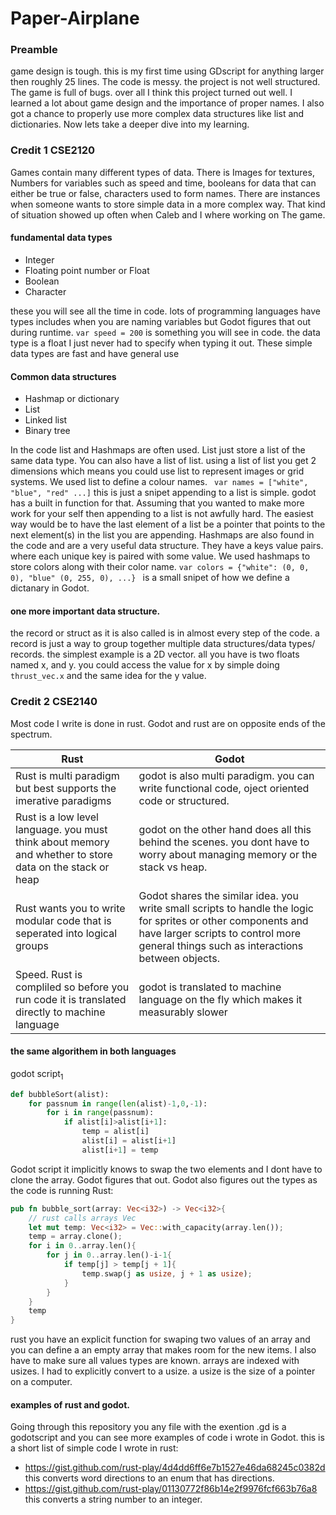 # Paper-Airplane
### Preamble
game design is tough. this is my first time using GDscript for anything larger then roughly 25 lines. The code is messy. the project is not well structured. The game is full of bugs. over all I think this project turned out well. I learned a lot about game design and the importance of proper names. I also got a chance to properly use more complex data structures like list and dictionaries. Now lets take a deeper dive into my learning.

### Credit 1 CSE2120
Games contain many different types of data. There is Images for textures, Numbers for variables such as speed and time, booleans for data that can either be true or false, characters used to form names. There are instances when someone wants to store simple data in a more complex way. That kind of situation showed up often when Caleb and I where working on The game.

#### fundamental data types
- Integer
- Floating point number or Float
- Boolean
- Character

these you will see all the time in code. lots of programming languages have types includes when you are naming variables but Godot figures that out during runtime. ```var speed = 200``` is something you will see in code. the data type is a float I just never had to specify when typing it out. These simple data types are fast and have general use

#### Common data structures
- Hashmap or dictionary
- List
- Linked list
- Binary tree

In the code list and Hashmaps are often used. List just store a list of the same data type. You can also have a list of list. using a list of list you get 2 dimensions which means you could use list to represent images or grid systems. We used list to define a colour names. ``` var names = ["white", "blue", "red" ...]``` this is just a snipet appending to a list is simple. godot has a built in function for that. Assuming that you wanted to make more work for your self then appending to a list is not awfully hard. The easiest way would be to have the last element of a list be a pointer that points to the next element(s) in the list you are appending. Hashmaps are also found in the code and are a very useful data structure. They have a keys value pairs. where each unique key is paired with some value. We used hashmaps to store colors along with their color name. `var colors = {"white": (0, 0, 0), "blue" (0, 255, 0), ...} ` is a small snipet of how we define a dictanary in Godot.

#### one more important data structure.

the record or struct as it is also called is in almost every step of the code. a record is just a way to group together multiple data structures/data types/ records. the simplest example is a 2D vector. all you have is two floats named x, and y. you could access the value for x by simple doing `thrust_vec.x` and the same idea for the y value.

### Credit 2 CSE2140
Most code I write is done in rust. Godot and rust are on opposite ends of the spectrum.

Rust | Godot
-----| -----
Rust is multi paradigm but best supports the imerative paradigms | godot is also multi paradigm. you can write functional code, oject oriented code or structured.
Rust is a low level language. you must think about memory and whether to store data on the stack or heap | godot on the other hand does all this behind the scenes. you dont have to worry about managing memory or the stack vs heap.
Rust wants you to write modular code that is seperated into logical groups | Godot shares the similar idea. you write small scripts to handle the logic for sprites or other components and have larger scripts to control more general things such as interactions between objects.
Speed. Rust is compliled so before you run code it is translated directly to machine language | godot is translated to machine language on the fly which makes it measurably slower

#### the same algorithem in both languages
godot script<sub>1</sub>
```python
def bubbleSort(alist):
    for passnum in range(len(alist)-1,0,-1):
        for i in range(passnum):
            if alist[i]>alist[i+1]:
                temp = alist[i]
                alist[i] = alist[i+1]
                alist[i+1] = temp
```
Godot script it implicitly knows to swap the two elements and I dont have to clone the array. Godot figures that out. Godot also figures out the types as the code is running
Rust:
```rust
pub fn bubble_sort(array: Vec<i32>) -> Vec<i32>{
    // rust calls arrays Vec
    let mut temp: Vec<i32> = Vec::with_capacity(array.len());
    temp = array.clone();
    for i in 0..array.len(){
        for j in 0..array.len()-i-1{
            if temp[j] > temp[j + 1]{
                temp.swap(j as usize, j + 1 as usize);
            }
        }
    }
    temp
}
```
rust you have an explicit function for swaping two values of an array and you can define a an empty array that makes room for the new items. I also have to make sure all values types are known. arrays are indexed with usizes. I had to explicitly convert to a usize. a usize is the size of a pointer on a computer.

#### examples of rust and godot.
Going through this repository you any file with the exention .gd is a godotscript and you can see more examples of code i wrote in Godot.
this is a short list of simple code I wrote in rust:

- https://gist.github.com/rust-play/4d4dd6ff6e7b1527e46da68245c0382d this converts word directions to an enum that has directions.
- https://gist.github.com/rust-play/01130772f86b14e2f9976fcf663b76a8 this converts a string number to an integer.
